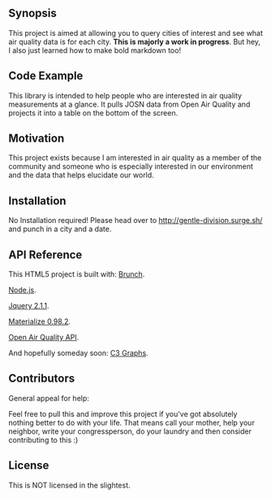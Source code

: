 ## Synopsis

This project is aimed at allowing you to query cities of interest and see what air quality data is for each city. **This is majorly a work in progress**. But hey, I also just learned how to make bold markdown too!

## Code Example

This library is intended to help people who are interested in air quality measurements at a glance. It pulls JOSN data from Open Air Quality and projects it into a table on the bottom of the screen.

## Motivation

This project exists because I am interested in air quality as a member of the community and someone who is  especially interested in our environment and the data that helps elucidate our world.

## Installation

No Installation required! Please head over to  http://gentle-division.surge.sh/ and punch in a city and a date.

## API Reference
This HTML5 project is built with:
 [Brunch](http://brunch.io).   


 [Node.js](http://nodejs.org).   


 [Jquery 2.1.1](https://jquery.com/).   


 [Materialize 0.98.2](http://materializecss.com/).


 [Open Air Quality API](https://openaq.org/#/?_k=u0jz3d).  


 And hopefully someday soon:
 [C3 Graphs](http://c3js.org/reference.html).



## Contributors

General appeal for help:  

Feel free to pull this and improve this project if you've got absolutely nothing better to do with your life. That means call your mother, help your neighbor, write your congressperson, do your laundry and then consider contributing to this :)

## License

This is NOT licensed in the slightest.
